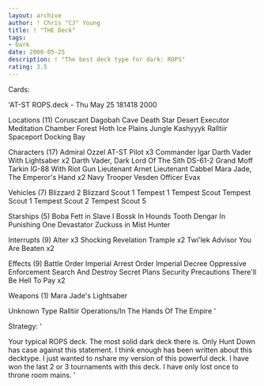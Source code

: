 ```yaml
---
layout: archive
author: ! Chris "CJ" Young
title: ! "THE Deck"
tags:
- Dark
date: 2000-05-25
description: ! "The best deck type for dark: ROPS"
rating: 3.5
---
```

Cards: 

'AT-ST ROPS.deck - Thu May 25 181418 2000


Locations (11)
Coruscant
Dagobah Cave
Death Star
Desert
Executor Meditation Chamber
Forest
Hoth Ice Plains
Jungle
Kashyyyk
Ralltiir
Spaceport Docking Bay

Characters (17)
Admiral Ozzel
AT-ST Pilot  x3
Commander Igar
Darth Vader With Lightsaber  x2
Darth Vader, Dark Lord Of The Sith
DS-61-2
Grand Moff Tarkin
IG-88 With Riot Gun
Lieutenant Arnet
Lieutenant Cabbel
Mara Jade, The Emperor's Hand	x2
Navy Trooper Vesden
Officer Evax

Vehicles (7)
Blizzard 2
Blizzard Scout 1
Tempest 1
Tempest Scout
Tempest Scout 1
Tempest Scout 2
Tempest Scout 5

Starships (5)
Boba Fett in Slave I
Bossk In Hounds Tooth
Dengar In Punishing One
Devastator
Zuckuss in Mist Hunter

Interrupts (9)
Alter  x3
Shocking Revelation
Trample  x2
Twi'lek Advisor
You Are Beaten	x2

Effects (9)
Battle Order
Imperial Arrest Order
Imperial Decree
Oppressive Enforcement
Search And Destroy
Secret Plans
Security Precautions
There'll Be Hell To Pay  x2

Weapons (1)
Mara Jade's Lightsaber

Unknown Type
Ralltiir Operations/In The Hands Of The Empire
'

Strategy: '

Your typical ROPS deck. The most solid dark deck there is. Only Hunt Down has case against this statement. I think enough has been written about this decktype. I just wanted to nshare my version of this powerful deck. I have won the last 2 or 3 tournaments with this deck. I have only lost once to throne room mains.   '